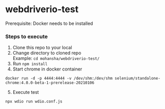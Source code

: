 # webdriverio-test

Prerequisite: Docker needs to be installed

### Steps to execute

1. Clone this repo to your local
2. Change directory to cloned repo \
Example: `cd mohansha/webdriverio-test/`
3. Run `npm install`
4. Start chrome in docker container
```
docker run -d -p 4444:4444 -v /dev/shm:/dev/shm selenium/standalone-chrome:4.0.0-beta-1-prerelease-20210106
```
5. Execute test
```
npx wdio run wdio.conf.js
```
